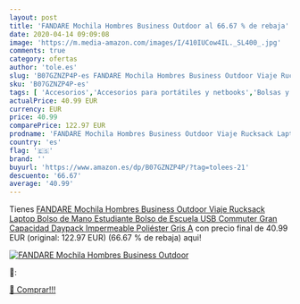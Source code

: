 ```yaml
---
layout: post
title: 'FANDARE Mochila Hombres Business Outdoor al 66.67 % de rebaja'
date: 2020-04-14 09:09:08
image: 'https://m.media-amazon.com/images/I/410IUCow4IL._SL400_.jpg'
comments: true
category: ofertas
author: 'tole.es'
slug: 'B07GZNZP4P-es FANDARE Mochila Hombres Business Outdoor Viaje Rucksack...'
sku: 'B07GZNZP4P-es'
tags: [ 'Accesorios','Accesorios para portátiles y netbooks','Bolsas y fundas para portátiles y netbooks','Bolígrafos, lápices y útiles de escritura','Fundas blandas para portátiles y netbooks','Informática','Oficina y papelería','Rotuladores permanentes','Rotuladores y subrayadores','mochila', ]
actualPrice: 40.99 EUR
currency: EUR
price: 40.99
comparePrice: 122.97 EUR
prodname: 'FANDARE Mochila Hombres Business Outdoor Viaje Rucksack Laptop Bolso de Mano Estudiante Bolso de Escuela USB Commuter Gran Capacidad Daypack Impermeable Poliéster Gris A'
country: 'es'
flag: '🇪🇸'
brand: ''
buyurl: 'https://www.amazon.es/dp/B07GZNZP4P/?tag=tolees-21'
descuento: '66.67'
average: '40.99'
---
```


Tienes [FANDARE Mochila Hombres Business Outdoor Viaje Rucksack Laptop Bolso de Mano Estudiante Bolso de Escuela USB Commuter Gran Capacidad Daypack Impermeable Poliéster Gris A](https://www.amazon.es/dp/B07GZNZP4P/?tag=tolees-21) con precio final de  40.99 EUR (original: 122.97 EUR) (66.67 %  de rebaja) aqui!

[![FANDARE Mochila Hombres Business Outdoor](https://m.media-amazon.com/images/I/410IUCow4IL._SL400_.jpg)](https://www.amazon.es/dp/B07GZNZP4P/?tag=tolees-21)

🔎:


[🛒 Comprar!!!](https://www.amazon.es/dp/B07GZNZP4P/?tag=tolees-21)
